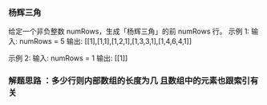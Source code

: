 ### 杨辉三角
给定一个非负整数 numRows，生成「杨辉三角」的前 numRows 行。
示例 1:
输入: numRows = 5
输出: [[1],[1,1],[1,2,1],[1,3,3,1],[1,4,6,4,1]]

示例 2:
输入: numRows = 1
输出: [[1]]

### 解题思路 ：多少行则内部数组的长度为几 且数组中的元素也跟索引有关

```js

```